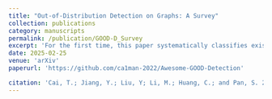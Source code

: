 ```yaml
---
title: "Out-of-Distribution Detection on Graphs: A Survey"
collection: publications
category: manuscripts
permalink: /publication/GOOD-D_Survey
excerpt: 'For the first time, this paper systematically classifies existing out-of-distribution detection (GOOD) methods, reviews representative studies from 2020 to 2025, provides an in-depth analysis of the core principles and common misconceptions in dealing with the task of GOOD detection, and reveals the main challenges facing the field and future research directions.'
date: 2025-02-25
venue: 'arXiv'
paperurl: 'https://github.com/ca1man-2022/Awesome-GOOD-Detection'

citation: 'Cai, T.; Jiang, Y.; Liu, Y; Li, M.; Huang, C.; and Pan, S. 2025. Out-of-Distribution Detection on Graphs: A Survey. In arXiv: 2502.08105.'
---
```

